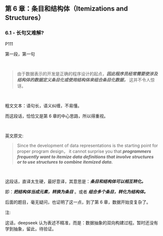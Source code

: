 ## 第 6 章：条目和结构体（Itemizations and Structures）

### 6.1 - 长句又难解?

P111

第一段，第一句  

<br>

>
>由于数据表示的开发是正确的程序设计的起点，***因此程序员经常需要使涉及结构体的数据定义条目化或使用结构体来组合条目化数据，*** 这并不令人惊讶。
>
<br>

粗文文本：语句长，语义纠缠，不易懂。

而这段话，恰恰又是第 6 章的中心思路，所以得重视。

<br>

英文原文:  
>
>Since the development of data representations is the starting point for proper program design， it cannot surprise you that ***programmers frequently want to itemize data definitions that involve structures or to use structures to combine itemized data.***
>

<br>

这段话，直译太生硬，最好意译，其意思是：***条目和结构体可以相互转化。*** 

即：***把结构体当成元素，转换为条目*** 。或者 ***组合多个条目，转化为结构体。***

后面的题目，毫无疑问，也证明了这一点，到了第 6 章，数据开始变复杂了。   

注:

这话，deepseek 认为表述不精准，而是：数据抽象的双向构建过程。暂时还没有学到抽象，留此，待验证。